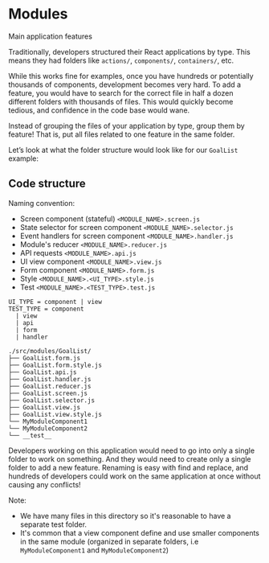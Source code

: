 # Modules

Main application features

Traditionally, developers structured their React applications by type. This means they had folders like `actions/`, `components/`, `containers/`, etc.

While this works fine for examples, once you have hundreds or potentially thousands of components, development becomes very hard. To add a feature, you would have to search for the correct file in half a dozen different folders with thousands of files. This would quickly become tedious, and confidence in the code base would wane.

Instead of grouping the files of your application by type, group them by feature! That is, put all files related to one feature in the same folder.

Let’s look at what the folder structure would look like for our `GoalList` example:

## Code structure

Naming convention:
* Screen component (stateful) `<MODULE_NAME>.screen.js`
* State selector for screen component `<MODULE_NAME>.selector.js`
* Event handlers for screen component `<MODULE_NAME>.handler.js`
* Module's reducer `<MODULE_NAME>.reducer.js`
* API requests `<MODULE_NAME>.api.js`
* UI view component `<MODULE_NAME>.view.js`
* Form component `<MODULE_NAME>.form.js`
* Style `<MODULE_NAME>.<UI_TYPE>.style.js`
* Test `<MODULE_NAME>.<TEST_TYPE>.test.js`

```
UI_TYPE = component | view
TEST_TYPE = component
  | view
  | api
  | form
  | handler
```

```
./src/modules/GoalList/
├── GoalList.form.js
├── GoalList.form.style.js
├── GoalList.api.js
├── GoalList.handler.js
├── GoalList.reducer.js
├── GoalList.screen.js
├── GoalList.selector.js
├── GoalList.view.js
├── GoalList.view.style.js
└── MyModuleComponent1
└── MyModuleComponent2
└── __test__
```

Developers working on this application would need to go into only a single folder to work on something. And they would need to create only a single folder to add a new feature. Renaming is easy with find and replace, and hundreds of developers could work on the same application at once without causing any conflicts!

Note:
* We have many files in this directory so it's reasonable to have a separate test folder.
* It's common that a view component define and use smaller components in the same module (organized in separate folders, i.e `MyModuleComponent1` and `MyModuleComponent2`)
